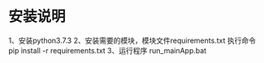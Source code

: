 
# 安装说明

1、安装python3.7.3
2、安装需要的模块，模块文件requirements.txt
   执行命令 pip install -r requirements.txt
3、运行程序 run_mainApp.bat
